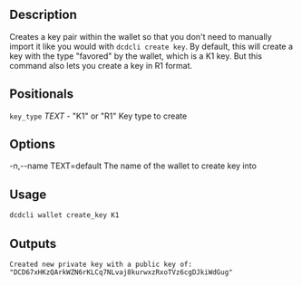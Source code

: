 ## Description

Creates a key pair within the wallet so that you don't need to manually import it like you would with `dcdcli create key`. By default, this will create a key with the type \"favored\" by the wallet, which is a K1 key. But this command also lets you create a key in R1 format.

## Positionals

`key_type` _TEXT_ - "K1" or "R1" Key type to create

## Options

-n,--name TEXT=default The name of the wallet to create key into

## Usage

```sh
dcdcli wallet create_key K1
```

## Outputs

```console
Created new private key with a public key of: "DCD67xHKzQArkWZN6rKLCq7NLvaj8kurwxzRxoTVz6cgDJkiWdGug"
```
